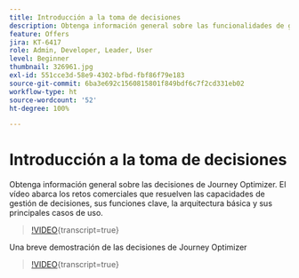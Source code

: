 ```yaml
---
title: Introducción a la toma de decisiones
description: Obtenga información general sobre las funcionalidades de gestión de decisiones de Journey Optimizer.
feature: Offers
jira: KT-6417
role: Admin, Developer, Leader, User
level: Beginner
thumbnail: 326961.jpg
exl-id: 551cce3d-58e9-4302-bfbd-fbf86f79e183
source-git-commit: 6ba3e692c1560815801f849bdf6c7f2cd331eb02
workflow-type: ht
source-wordcount: '52'
ht-degree: 100%

---
```


# Introducción a la toma de decisiones

Obtenga información general sobre las decisiones de Journey Optimizer. El vídeo abarca los retos comerciales que resuelven las capacidades de gestión de decisiones, sus funciones clave, la arquitectura básica y sus principales casos de uso.


>[!VIDEO](https://video.tv.adobe.com/v/326961?quality=12&learn=on){transcript=true}

Una breve demostración de las decisiones de Journey Optimizer

>[!VIDEO](https://video.tv.adobe.com/v/3451101?quality=12&learn=on){transcript=true}


